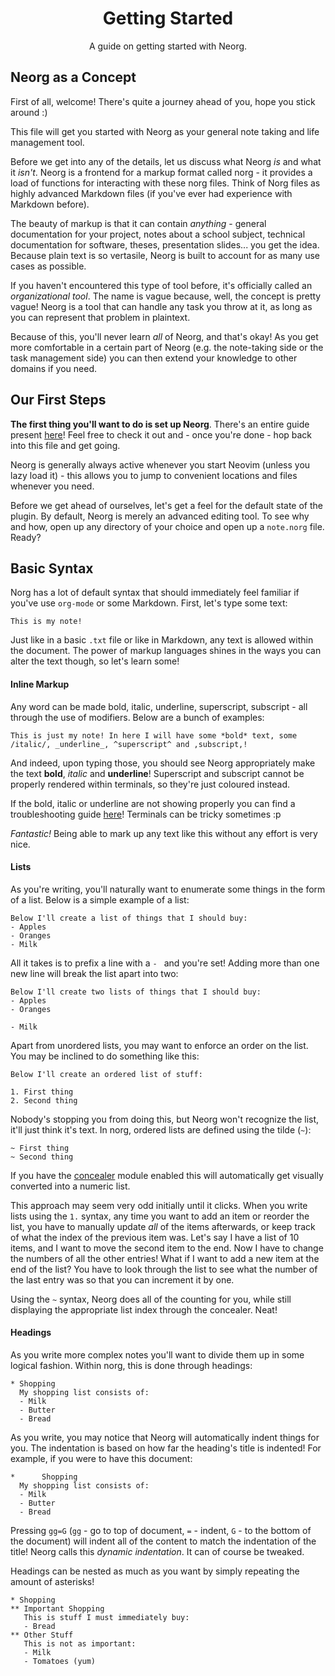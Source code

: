 <div align="center">

# Getting Started

A guide on getting started with Neorg.

</div>

## Neorg as a Concept

First of all, welcome! There's quite a journey ahead of you, hope you stick around :)

This file will get you started with Neorg as your general note taking and life management tool.

Before we get into any of the details, let us discuss what Neorg *is* and what it *isn't*. Neorg is a frontend for a markup format called norg - it provides a load
of functions for interacting with these norg files. Think of Norg files as highly advanced Markdown files (if you've ever had experience with Markdown before).

The beauty of markup is that it can contain *anything* - general documentation for your project, notes about a school subject,
technical documentation for software, theses, presentation slides... you get the idea. Because plain text is so vertasile, Neorg is built to account for as many
use cases as possible.

If you haven't encountered this type of tool before, it's officially called an *organizational tool*. The name is vague because, well, the concept is pretty vague!
Neorg is a tool that can handle any task you throw at it, as long as you can represent that problem in plaintext.

Because of this, you'll never learn *all* of Neorg, and that's okay! As you get more comfortable in a certain part of Neorg (e.g. the note-taking side or the
task management side) you can then extend your knowledge to other domains if you need.

## Our First Steps

**The first thing you'll want to do is set up Neorg**. There's an entire guide present [here](#)! Feel free to check it out and - once you're done - hop back into this file
and get going.

Neorg is generally always active whenever you start Neovim (unless you lazy load it) - this allows you to jump to convenient locations and files whenever you need.

Before we get ahead of ourselves, let's get a feel for the default state of the plugin. By default, Neorg is merely an advanced editing tool. To see why and how, open up
any directory of your choice and open up a `note.norg` file. Ready?

## Basic Syntax

Norg has a lot of default syntax that should immediately feel familiar if you've use `org-mode` or some Markdown. First, let's type some text:

```norg
This is my note!
```

Just like in a basic `.txt` file or like in Markdown, any text is allowed within the document.
The power of markup languages shines in the ways you can alter the text though, so let's learn some!

#### Inline Markup

Any word can be made bold, italic, underline, superscript, subscript - all through the use of modifiers. Below are a bunch of examples:

```norg
This is just my note! In here I will have some *bold* text, some /italic/, _underline_, ^superscript^ and ,subscript,!
```

And indeed, upon typing those, you should see Neorg appropriately make the text **bold**, *italic* and __underline__! Superscript and subscript cannot be properly rendered
within terminals, so they're just coloured instead.

If the bold, italic or underline are not showing properly you can find a troubleshooting guide [here](https://github.com/nvim-neorg/neorg/wiki/Dependencies)! Terminals can be tricky sometimes :p

*Fantastic!* Being able to mark up any text like this without any effort is very nice.

#### Lists

As you're writing, you'll naturally want to enumerate some things in the form of a list. Below is a simple example of a list:

```norg
Below I'll create a list of things that I should buy:
- Apples
- Oranges
- Milk
```

All it takes is to prefix a line with a `- ` and you're set! Adding more than one new line will break the list apart into two:

```norg
Below I'll create two lists of things that I should buy:
- Apples
- Oranges

- Milk
```

Apart from unordered lists, you may want to enforce an order on the list. You may be inclined to do something like this:

```norg
Below I'll create an ordered list of stuff:

1. First thing
2. Second thing
```

Nobody's stopping you from doing this, but Neorg won't recognize the list, it'll just think it's text. In norg, ordered lists are defined using the tilde (`~`):

```norg
~ First thing
~ Second thing
```

If you have the [concealer](https://github.com/nvim-neorg/neorg/wiki/Concealer) module enabled this will automatically get visually converted into a numeric list.

This approach may seem very odd initially until it clicks. When you write lists using the `1.` syntax, any time you want to add an item or reorder the list, you have to manually update *all* of the
items afterwards, or keep track of what the index of the previous item was. Let's say I have a list of 10 items, and I want to move the second item to the end. Now I have to change the numbers of all
the other entries! What if I want to add a new item at the end of the list? You have to look through the list to see what the number of the last entry was so that you can increment it by one.

Using the `~` syntax, Neorg does all of the counting for you, while still displaying the appropriate list index through the concealer. Neat!

#### Headings

As you write more complex notes you'll want to divide them up in some logical fashion. Within norg, this is done through headings:
```norg
* Shopping
  My shopping list consists of:
  - Milk
  - Butter
  - Bread
```

As you write, you may notice that Neorg will automatically indent things for you. The indentation is based on how far the heading's title is indented! For example, if you were to have this document:
```norg
*      Shopping
  My shopping list consists of:
  - Milk
  - Butter
  - Bread
```

Pressing `gg=G` (`gg` - go to top of document, `=` - indent, `G` - to the bottom of the document) will indent all of the content to match the indentation of the title!
Neorg calls this *dynamic indentation*. It can of course be tweaked.

Headings can be nested as much as you want by simply repeating the amount of asterisks!

```norg
* Shopping
** Important Shopping
   This is stuff I must immediately buy:
   - Bread
** Other Stuff
   This is not as important:
   - Milk
   - Tomatoes (yum)
```


